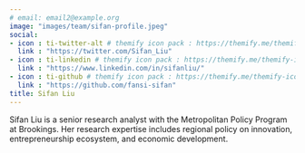 ```yaml
---
# email: email2@example.org
image: "images/team/sifan-profile.jpeg"
social:
- icon : ti-twitter-alt # themify icon pack : https://themify.me/themify-icons
  link : "https://twitter.com/Sifan_Liu"
- icon : ti-linkedin # themify icon pack : https://themify.me/themify-icons
  link : "https://www.linkedin.com/in/sifanliu/"
- icon : ti-github # themify icon pack : https://themify.me/themify-icons
  link : "https://github.com/fansi-sifan"
title: Sifan Liu
---
```


Sifan Liu is a senior research analyst with the Metropolitan Policy Program at Brookings. Her research expertise includes regional policy on innovation, entrepreneurship ecosystem, and economic development.
